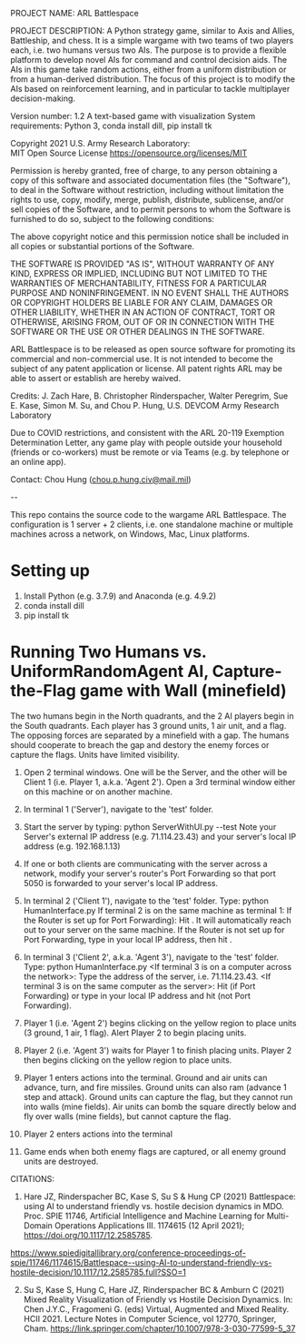 PROJECT NAME: ARL Battlespace

PROJECT DESCRIPTION: A Python strategy game, similar to Axis and Allies, Battleship, and chess. It is a simple wargame with two teams of two players each, i.e. two humans versus two AIs. The purpose is to provide a flexible platform to develop novel AIs for command and control decision aids. The AIs in this game take random actions, either from a uniform distribution or from a human-derived distribution. The focus of this project is to modify the AIs based on reinforcement learning, and in particular to tackle multiplayer decision-making.


Version number:  1.2   A text-based game with visualization
System requirements: 	Python 3, conda install dill, pip install tk

Copyright 2021 U.S. Army Research Laboratory:  
	 	 MIT Open Source License 
            https://opensource.org/licenses/MIT

Permission is hereby granted, free of charge, to any person obtaining a copy of this software and associated documentation files (the "Software"), to deal in the Software without restriction, including without limitation the rights to use, copy, modify, merge, publish, distribute, sublicense, and/or sell copies of the Software, and to permit persons to whom the Software is furnished to do so, subject to the following conditions:

The above copyright notice and this permission notice shall be included in all copies or substantial portions of the Software.

THE SOFTWARE IS PROVIDED "AS IS", WITHOUT WARRANTY OF ANY KIND, EXPRESS OR IMPLIED, INCLUDING BUT NOT LIMITED TO THE WARRANTIES OF MERCHANTABILITY, FITNESS FOR A PARTICULAR PURPOSE AND NONINFRINGEMENT. IN NO EVENT SHALL THE AUTHORS OR COPYRIGHT HOLDERS BE LIABLE FOR ANY CLAIM, DAMAGES OR OTHER LIABILITY, WHETHER IN AN ACTION OF CONTRACT, TORT OR OTHERWISE, ARISING FROM, OUT OF OR IN CONNECTION WITH THE SOFTWARE OR THE USE OR OTHER DEALINGS IN THE SOFTWARE.

ARL Battlespace is to be released as open source software for promoting its commercial and non-commercial use. It is not intended to become the subject of any patent application or license. All patent rights ARL may be able to assert or establish are hereby waived.


Credits: J. Zach Hare, B. Christopher Rinderspacher, Walter Peregrim, Sue E. Kase, Simon M. Su, and Chou P. Hung, U.S. DEVCOM Army Research Laboratory


Due to COVID restrictions, and consistent with the ARL 20-119 Exemption Determination Letter, any game play with people outside your household (friends or co-workers) must be remote or via Teams (e.g. by telephone or an online app).

Contact: Chou Hung (chou.p.hung.civ@mail.mil)

--

This repo contains the source code to the wargame ARL Battlespace. The configuration is 1 server + 2 clients, i.e. one standalone machine or multiple machines across a network, on Windows, Mac, Linux platforms.

# Setting up
1) Install Python (e.g. 3.7.9) and Anaconda (e.g. 4.9.2)
2) conda install dill
3) pip install tk

# Running Two Humans vs. UniformRandomAgent AI, Capture-the-Flag game with Wall (minefield)
The two humans begin in the North quadrants, and the 2 AI players begin in the South quadrants. Each player has 3 ground units, 1 air unit, and a flag. The opposing forces are separated by a minefield with a gap. The humans should cooperate to breach the gap and destory the enemy forces or capture the flags. Units have limited visibility.


1) Open 2 terminal windows. One will be the Server, and the other will be Client 1 (i.e. Player 1, a.k.a. 'Agent 2'). Open a 3rd terminal window either on this machine or on another machine.

2) In terminal 1 ('Server'), navigate to the 'test' folder.

3) Start the server by typing: python ServerWithUI.py --test
	Note your Server's external IP address (e.g. 71.114.23.43) and your server's local IP address (e.g. 192.168.1.13)

4) If one or both clients are communicating with the server across a network, modify your server's router's Port Forwarding so that port 5050 is forwarded to your server's local IP address.

5) In terminal 2 ('Client 1'), navigate to the 'test' folder.  Type:  python HumanInterface.py
If terminal 2 is on the same machine as terminal 1:
    If the Router is set up for Port Forwarding): Hit <enter>.  It will automatically reach out to your server on the same machine.
    If the Router is not set up for Port Forwarding, type in your local IP address, then hit <enter>.

6) In terminal 3 ('Client 2', a.k.a. 'Agent 3'), navigate to the 'test' folder. Type:  python HumanInterface.py
<If terminal 3 is on a computer across the network>: Type the address of the server, i.e. 71.114.23.43.
<If terminal 3 is on the same computer as the server>: Hit <enter> (if Port Forwarding) or type in your local IP address and hit <enter> (not Port Forwarding).

7) Player 1 (i.e. 'Agent 2') begins clicking on the yellow region to place units (3 ground, 1 air, 1 flag). Alert Player 2 to begin placing units.

8) Player 2 (i.e. 'Agent 3') waits for Player 1 to finish placing units. Player 2 then begins clicking on the yellow region to place units.

9) Player 1 enters actions into the terminal.  Ground and air units can advance, turn, and fire missiles. Ground units can also ram (advance 1 step and attack). Ground units can capture the flag, but they cannot run into walls (mine fields). Air units can bomb the square directly below and fly over walls (mine fields), but cannot capture the flag.

10) Player 2 enters actions into the terminal

11) Game ends when both enemy flags are captured, or all enemy ground units are destroyed.


CITATIONS:  

1.    Hare JZ, Rinderspacher BC, Kase S, Su S & Hung CP (2021) Battlespace: using AI to understand friendly vs. hostile decision dynamics in MDO. Proc. SPIE 11746, Artificial Intelligence and Machine Learning for Multi-Domain Operations Applications III. 1174615 (12 April 2021); https://doi.org/10.1117/12.2585785.

https://www.spiedigitallibrary.org/conference-proceedings-of-spie/11746/1174615/Battlespace--using-AI-to-understand-friendly-vs-hostile-decision/10.1117/12.2585785.full?SSO=1


2.    Su S, Kase S, Hung C, Hare JZ, Rinderspacher BC & Amburn C (2021) Mixed Reality Visualization of Friendly vs Hostile Decision Dynamics. In: Chen J.Y.C., Fragomeni G. (eds) Virtual, Augmented and Mixed Reality. HCII 2021. Lecture Notes in Computer Science, vol 12770, Springer, Cham.  https://link.springer.com/chapter/10.1007/978-3-030-77599-5_37 

